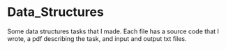 # Data_Structures
Some data structures tasks that I made. 
Each file has a source code that I wrote, a pdf describing the task, and input and output txt files.
